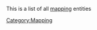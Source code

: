 This is a list of all [mapping](mapping "wikilink") entities

[Category:Mapping](Category:Mapping "wikilink")